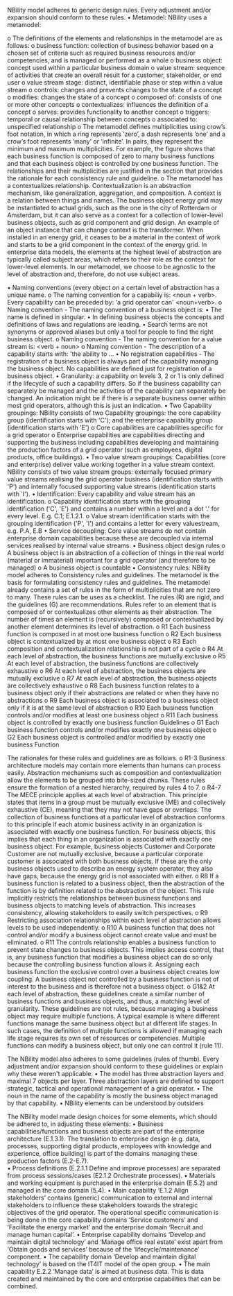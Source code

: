 NBility model adheres to generic design rules. Every adjustment and/or expansion should conform to these rules. 
•	Metamodel: NBility uses a metamodel:

 

o	The definitions of the elements and relationships in the metamodel are as follows:
o	business function: collection of business behavior based on a chosen set of criteria such as required business resources and/or competencies, and is managed or performed as a whole
o	business object: concept used within a particular business domain
o	value stream: sequence of activities that create an overall result for a customer, stakeholder, or end user
o	value stream stage: distinct, identifiable phase or step within a value stream
o	controls: changes and prevents changes to the state of a concept
o	modifies: changes the state of a concept
o	composed of: consists of one or more other concepts
o	contextualizes: influences the definition of a concept
o	serves: provides functionality to another concept
o	triggers: temporal or causal relationship between concepts
o	associated to: unspecified relationship
o	The metamodel defines multiplicities using crow’s foot notation, in which a ring represents ’zero’, a dash represents ’one’ and a crow’s foot represents ’many’ or ’infinite’. In pairs, they represent the minimum and maximum multiplicities.
For example, the figure shows that each business function is composed of zero to many business functions and that each business object is controlled by one business function. The relationships and their multiplicities are justified in the section that provides the rationale for each consistency rule and guideline.
o	The metamodel has a contextualizes relationship. Contextualization is an abstraction mechanism, like generalization, aggregation, and composition. A context is a relation between things and names. The business object energy grid may be instantiated to actual grids, such as the one in the city of Rotterdam or Amsterdam, but it can also serve as a context for a collection of lower-level business objects, such as grid component and grid design. An example of an object instance that can change context is the transformer. When installed in an energy grid, it ceases to be a material in the context of work and starts to be a grid component in the context of the energy grid. In enterprise data models, the elements at the highest level of abstraction are typically called subject areas, which refers to their role as the context for lower-level elements. In our metamodel, we choose to be agnostic to the level of abstraction and, therefore, do not use subject areas.

 
•	Naming conventions (every object on a certain level of abstraction has a unique name.
o	The naming convention for a capabiliy is: <noun + verb>. Every capability can be preceded by: 'a grid operator can' <noun+verb>.
o	Naming convention - The naming convention of a business object is: <noun>
•	The name is defined in singular.
•	In defining business objects the concepts and definitions of laws and regulations are leading.
•	Search terms are not synonyms or approved aliases but only a tool for people to find the right business object.
o	Naming convention - The naming convention for a value stream is: <verb + noun> 
o	Naming convention - The description of a capability starts with: 'the ability to …
•	No registration capabilities - The registration of a business object is always part of the capability managing the business object. No capabilities are defined just for registration of a business object.
•	Granularity: a capability on levels 3, 2 or 1 is only defined if the lifecycle of such a capability differs. So if the business capability can separately be managed and the activities of the capability can separately be changed. An indication might be if there is a separate business owner within most grid operators, although this is just an indication.
•	Two Capability groupings: NBility consists of two Capability groupings: the core capability group (identification starts with 'C'); and the enterprise capability group  (identification starts with 'E')
o	Core capabilities are capabilities specific for a grid operator
o	Enterprise capabilities are capabilities directing and supporting the business including capabilities developing and maintaining the production factors of a grid operator (such as employees, digital products, office buildings).
•	Two value stream groupings: Capabilities (core and enterprise) deliver value working together in a value stream context. NBility consists of two value stream groups: externally focused primary value streams realising the grid operator business (identification starts with 'P') and internally focused supporting value streams (identification starts with 'I').
•	Identification: Every capability and value stream has an identification. 
o	Capability identification starts with the grouping identification ('C', 'E') and contains a number within a level and a dot '.' for every level. E.g. C.1; E.1.2.1. 
o	Value stream identification starts with the grouping identification ('P', 'I') and contains a letter for every valuestream, e.g. P.A, E.B
•	Service decoupling: Core value streams do not contain enterprise domain capabilities because these are decoupled via internal services realised by internal value streams.
•	Business object design rules
o	A business object is an abstraction of a collection of things in the real world (material or immaterial) important for a grid operator (and therefore to be managed)
o	A business object is countable 
•	Consistency rules: NBility model adheres to Consistency rules and guidelines. 
The metamodel is the basis for formulating consistency rules and guidelines. The metamodel already contains a set of rules in the form of multiplicities that are not zero to many. These rules can be uses as a checklist. The rules (R) are rigid, and the guidelines (G) are recommendations. Rules refer to an element that is composed of or contextualizes other elements as their abstraction. The number of times an element is (recursively) composed or contextualized by another element determines its level of abstraction. 
o	R1 Each business function is composed in at most one business function
o	R2 Each business object is contextualized by at most one business object
o	R3 Each composition and contextualization relationship is not part of a cycle
o	R4 At each level of abstraction, the business functions are mutually exclusive
o	R5 At each level of abstraction, the business functions are collectively exhaustive
o	R6 At each level of abstraction, the business objects are mutually exclusive
o	R7 At each level of abstraction, the business objects are collectively exhaustive
o	R8 Each business function relates to a business object only if their abstractions are related or when they have no abstractions
o	R9 Each business object is associated to a business object only if it is at the same level of abstraction
o	R10 Each business function controls and/or modifies at least one business object
o	R11 Each business object is controlled by exactly one business function
Guidelines
o	G1 Each business function controls and/or modifies exactly one business object
o	G2 Each business object is controlled and/or modified by exactly one business Function
 
 


The rationales for these rules and guidelines are as follows.
o	R1-3 Business architecture models may contain more elements than humans can process easily. Abstraction mechanisms such as composition and contextualization allow the elements to be grouped into bite-sized chunks. These rules ensure the formation of a nested hierarchy, required by rules 4 to 7.
o	R4-7 The MECE principle applies at each level of abstraction. This principle states that items in a group must be mutually exclusive (ME) and collectively exhaustive (CE), meaning that they may not have gaps or overlaps. The collection of business functions at a particular level of abstraction conforms to this principle if each atomic business activity in an organization is associated with exactly one business function. For business objects, this implies that each thing in an organization is associated with exactly one business object. For example, business objects Customer and Corporate Customer are not mutually exclusive, because a particular corporate customer is associated with both business objects. If these are the only business objects used to describe an energy system operator, they also have gaps, because the energy grid is not associated with either.
o	R8 If a business function is related to a business object, then the abstraction of the function is by definition related to the abstraction of the object. This rule implicitly restricts the relationships between business functions and business objects to matching levels of abstraction. This increases consistency, allowing stakeholders to easily switch perspectives.
o	R9 Restricting association relationships within each level of abstraction allows levels to be used independently.
o	R10 A business function that does not control and/or modify a business object cannot create value and must be eliminated.
o	R11 The controls relationship enables a business function to prevent state changes to business objects. This implies access control, that is, any business function that modifies a business object can do so only because the controlling business function allows it. Assigning each business function the exclusive control over a business object creates low coupling. A business object not controlled by a business function is not of interest to the business and is therefore not a business object.
o	G1&2 At each level of abstraction, these guidelines create a similar number of business functions and business objects, and thus, a matching level of granularity. These guidelines are not rules, because managing a business object may require multiple functions. A typical example is where different functions manage the same business object but at different life stages. In such cases, the definition of multiple functions is allowed if managing each life stage requires its own set of resources or competencies. Multiple functions can modify a business object, but only one can control it (rule 11).
 
The NBility model also adheres to some guidelines (rules of thumb). Every adjustment and/or expansion should conform to these guidelines or explain why these weren't applicable. 
•	The model has three abstraction layers and maximal 7 objects per layer. Three abstraction layers are defined to support strategic, tactical and operational management of a grid operator.
•	The noun in the name of the capability is mostly the business object managed by that capability.
•	NBility elements can be understood by outsiders
 
 
The NBility model made design choices for some elements, which should be adhered to, in adjusting these elements:
•	Business capabilities/functions and business objects are part of the enterprise architecture (E.1.3.1). The translation to enterprise design (e.g. data, processes, supporting digital products, employees with knowledge and experience, office building) is part of the domains managing these production factors (E.2-E.7).  
•	Process definitions (E.2.1.1 Define and improve processes) are separated from process sessions/cases (E2.1.2 Orchestrate processes).
•	Materials and working equipment is purchased in the enterprise domain (E.5.2) and managed in the core domain (5.4).
•	Main capability ‘E.1.2 Align stakeholders’ contains (generic) communication to external and internal stakeholders to influence these stakeholders towards the strategic objectives of the grid operator. The operational specific communication is being done in the core capability domains ‘Service customers’ and ‘Facilitate the energy market’ and the enterprise domain ‘Recruit and manage human capital’.
•	Enterprise capability domains ‘Develop and maintain digital technology’ and ‘Manage office real estate’ exist apart from ‘Obtain goods and services’ because of the ‘lifecycle/maintenance’ component.
•	The capability domain ‘Develop and maintain digital technology’ is based on the IT4IT model of the open group.
•	The main capability E.2.2 ‘Manage data’ is aimed at business data. This is data created and maintained by the core and enterprise capabilities that can be combined.  
 
 


